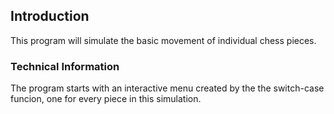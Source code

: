 ## Introduction

This program will simulate the basic movement of individual chess pieces.

### Technical Information

The program starts with an interactive menu created by the the switch-case funcion, one for every piece in this simulation.

